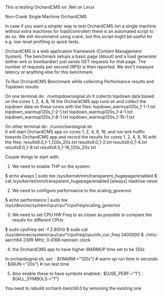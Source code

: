 This is testing OrchardCMS on .Net on Linux

Non-Crank Single Machine OrchardCMS

In case if you want a simpler way to test OrchardCMS (on a single machine without extra machines for load/controller) there is an automated script to do so. We still recommend using crank, but this script might be useful for e.g. low-level profiling or quick tests.

OrchardCMS is a web application framework (Content Management System). The benchmark setups a basic page (About) and a load generator (either wrk or bombardier) just sends GET requests for that page. The number of requests per second (RPS) is then reported. We don't measure latency or anything else for this benchmark.

To Run OrchardCMS Benchmark while collecting Performance results and Topdown results

On one terminal do:
./runtopdownsignal.sh
It collects topdown data based on the cores 1, 2, 4, 8, 16 the OrchardCMS app runs on and collect the topdown data on these cores
with the files:
topdown_warmup120s_1-1-1.txt
topdown_warmup120s_1-2-1.txt
topdown_warmup120s_1-4-1.txt
topdown_warmup120s_1-8-1.txt
topdown_warmup120s_1-16-1.txt

On other terminal do:
./runorchardsignal.sh  
It will start OrchardCMS app on cores 1, 2, 4, 8, 16, and run wrk traffic towards OrchardCMS app and record the results for cores 1, 2, 4, 8, 16
with the files:
results9.0_1-1_120s_20s.txt
results9.0_1-2.txt
results9.0_1-4.txt
results9.0_1-8.txt
results9.0_1-16_120s_20s.txt

Couple things to start with:

1) We need to enable THP on the system:

$ echo always | sudo tee /sys/kernel/mm/transparent_hugepage/enabled
$ cat /sys/kernel/mm/transparent_hugepage/enabled
[always] madvise never

2) We need to configure performance to the scaling_governor

$ echo performance | sudo tee /sys/devices/system/cpu/cpu*/cpufreq/scaling_governor

3) We need to set CPU HW Freq to as closer as possible to compare the results for different CPUs

$ sudo cpufreq-set -f 2.8GHz
$ sudo cat /sys/devices/system/cpu/cpu*/cpufreq/cpuinfo_cur_freq
2400000
$ ./mhz-aarch64
2399 MHz, 0.4168 nanosec clock

4) the OrchardCMS app to have higher WARMUP time set to be 120s

In orchardsignal.sh,  set:
: ${WARM:="120s"}          # warm up run time in seconds
: ${RUN:="20s"}            # run test time

5) Also enable these to have symbols enabled
: ${USE_PERF:="1"}
: ${ALL_SYMBOLS:="1"}

You need to rebuild orchard-bench9.0  by removing the existing one


